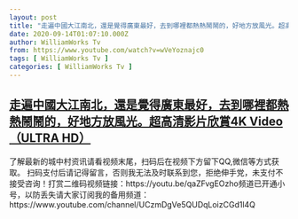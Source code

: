 ```yaml
---
layout: post
title: "走遍中國大江南北，還是覺得廣東最好，去到哪裡都熱熱鬧鬧的，好地方放風光。超高清影片欣賞4K Video （ULTRA HD）"
date: 2020-09-14T01:07:10.000Z
author: WilliamWorks Tv
from: https://www.youtube.com/watch?v=wVeYoznajc0
tags: [ WilliamWorks Tv ]
categories: [ WilliamWorks Tv ]
---
```

<!--1600045630000-->
[走遍中國大江南北，還是覺得廣東最好，去到哪裡都熱熱鬧鬧的，好地方放風光。超高清影片欣賞4K Video （ULTRA HD）](https://www.youtube.com/watch?v=wVeYoznajc0)
------

<div>
了解最新的城中村资讯请看视频末尾，扫码后在视频下方留下QQ,微信等方式获取。 扫码支付后请记得留言，否则我无法及时联系到您，拒绝伸手党，未支付不接受咨询！打赏二维码视频链接：https://youtu.be/qaZFvgEOzho频道已开通小号，以防丢失请大家订阅我的备用频道：https://www.youtube.com/channel/UCzmDgVe5QUDqLoizCGd1l4Q
</div>
